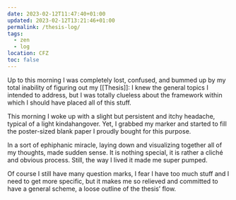 ```yaml
---
date: 2023-02-12T11:47:40+01:00
updated: 2023-02-12T13:21:46+01:00
permalink: /thesis-log/
tags:
  - zen
  - log
location: CFZ
toc: false
---
```

Up to this morning I was completely lost, confused, and bummed up by my total inability of figuring out my [[Thesis]]: I knew the general topics I intended to address, but I was totally clueless about the framework within which I should have placed all of this stuff.

This morning I woke up with a slight but persistent and itchy headache, typical of a light kindahangover. Yet, I grabbed my marker and started to fill the poster-sized blank paper I proudly bought for this purpose.

In a sort of ephiphanic miracle, laying down and visualizing together all of my thoughts, made sudden sense. It is nothing special, it is rather a cliché and obvious process. Still, the way I lived it made me super pumped.

Of course I still have many question marks, I fear I have too much stuff and I need to get more specific, but it makes me so relieved and committed to have a general scheme, a loose outline of the thesis’ flow.

